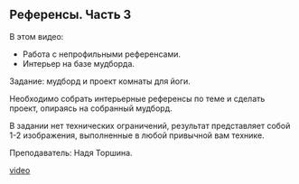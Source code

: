 ## Референсы. Часть 3

В этом видео:

- Работа с непрофильными референсами.
- Интерьер на базе мудборда.

Задание: мудборд и проект комнаты для йоги.

Необходимо собрать интерьерные референсы по теме и сделать проект, опираясь на собранный мудборд. 

В задании нет технических ограничений, результат представляет собой 1-2 изображения, выполненные в любой привычной вам технике. 

Преподаватель: Надя Торшина. 

[video](https://player.softculture.cc/embed/ICI/ICI_3.18.09_L1_Introduction_Part3)